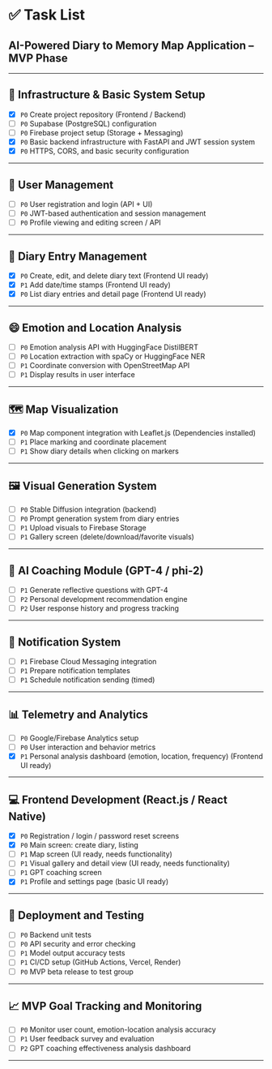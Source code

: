 # ✅ Task List  
## AI-Powered Diary to Memory Map Application – MVP Phase

---

## 🔧 Infrastructure & Basic System Setup
- [x] `P0` Create project repository (Frontend / Backend)
- [ ] `P0` Supabase (PostgreSQL) configuration
- [ ] `P0` Firebase project setup (Storage + Messaging)
- [x] `P0` Basic backend infrastructure with FastAPI and JWT session system
- [x] `P0` HTTPS, CORS, and basic security configuration

---

## 👤 User Management
- [ ] `P0` User registration and login (API + UI)
- [ ] `P0` JWT-based authentication and session management
- [ ] `P0` Profile viewing and editing screen / API

---

## 📓 Diary Entry Management
- [x] `P0` Create, edit, and delete diary text (Frontend UI ready)
- [x] `P1` Add date/time stamps (Frontend UI ready)
- [x] `P0` List diary entries and detail page (Frontend UI ready)

---

## 😄 Emotion and Location Analysis
- [ ] `P0` Emotion analysis API with HuggingFace DistilBERT
- [ ] `P0` Location extraction with spaCy or HuggingFace NER
- [ ] `P1` Coordinate conversion with OpenStreetMap API
- [ ] `P1` Display results in user interface

---

## 🗺️ Map Visualization
- [x] `P0` Map component integration with Leaflet.js (Dependencies installed)
- [ ] `P1` Place marking and coordinate placement
- [ ] `P1` Show diary details when clicking on markers

---

## 🖼️ Visual Generation System
- [ ] `P0` Stable Diffusion integration (backend)
- [ ] `P0` Prompt generation system from diary entries
- [ ] `P1` Upload visuals to Firebase Storage
- [ ] `P1` Gallery screen (delete/download/favorite visuals)

---

## 🤖 AI Coaching Module (GPT-4 / phi-2)
- [ ] `P1` Generate reflective questions with GPT-4
- [ ] `P2` Personal development recommendation engine
- [ ] `P2` User response history and progress tracking

---

## 🔔 Notification System
- [ ] `P1` Firebase Cloud Messaging integration
- [ ] `P1` Prepare notification templates
- [ ] `P1` Schedule notification sending (timed)

---

## 📊 Telemetry and Analytics
- [ ] `P0` Google/Firebase Analytics setup
- [ ] `P0` User interaction and behavior metrics
- [x] `P1` Personal analysis dashboard (emotion, location, frequency) (Frontend UI ready)

---

## 💻 Frontend Development (React.js / React Native)
- [x] `P0` Registration / login / password reset screens
- [x] `P0` Main screen: create diary, listing
- [ ] `P1` Map screen (UI ready, needs functionality)
- [ ] `P1` Visual gallery and detail view (UI ready, needs functionality)
- [ ] `P1` GPT coaching screen
- [x] `P1` Profile and settings page (basic UI ready)

---

## 🚀 Deployment and Testing
- [ ] `P0` Backend unit tests
- [ ] `P0` API security and error checking
- [ ] `P1` Model output accuracy tests
- [ ] `P1` CI/CD setup (GitHub Actions, Vercel, Render)
- [ ] `P0` MVP beta release to test group

---

## 📈 MVP Goal Tracking and Monitoring
- [ ] `P0` Monitor user count, emotion-location analysis accuracy
- [ ] `P1` User feedback survey and evaluation
- [ ] `P2` GPT coaching effectiveness analysis dashboard

---
    